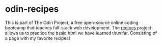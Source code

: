 # odin-recipes
This is part of The Odin Project, a free open-source online coding bootcamp that teaches full-stack web development. The [recipes](https://www.theodinproject.com/lessons/foundations-recipes) project allows us to practice the basic html we have learned thus far. Consisting of a page with my favorite recipes!
